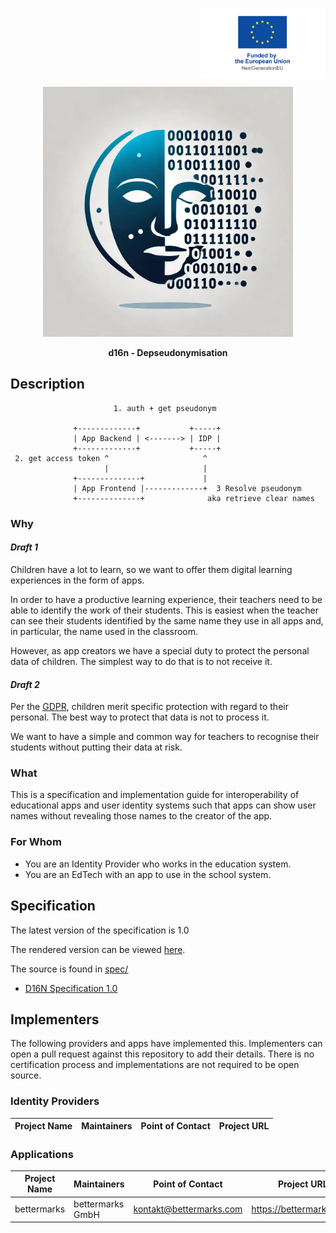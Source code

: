 <p align="right">
  <img src="images/eu_funded.png" alt="EU funded project" width="200" valign="top">
</p>

<p align="center">
  <img src="images/logo-d16n.webp" alt="D16N - Depseudonymisation" width="400">
</p>
<p align="center">
  <b>d16n - Depseudonymisation</b>
</p>

## Description

<!-- TODO replace this with mermaid / PUML -->

```
                       1. auth + get pseudonym

              +-------------+           +-----+
              | App Backend | <-------> | IDP |
              +-------------+           +-----+
 2. get access token ^                     ^
                     |                     |
              +--------------+             |
              | App Frontend |-------------+  3 Resolve pseudonym
              +--------------+              aka retrieve clear names

```
<!--

Thoughts:
- The App Frontend should be separated from the App Backend
- It should be clearly labelled that the clear names don't pass through the
  app.

-->


### Why

<!--

Here I think we want to write about how the GDPR or we in the EdTech industry
place a particulary high value on the data privacy of children.
Children are of particular importance - they have so much to learn!

Why should EdTech's be interested in this specification?
... something about the benefits of implementing specs
... something about lower burden of GDPR compliance

-->

#### _Draft 1_

Children have a lot to learn, so we want to offer them digital learning
experiences in the form of apps.

In order to have a productive learning experience,
their teachers need to be able to identify the work of their students.
This is easiest when the teacher can see their students identified by the same
name they use in all apps and, in particular, the name used in the classroom.

However, as app creators we have a special duty to protect the personal data
of children. The simplest way to do that is to not receive it.

#### _Draft 2_

Per the [GDPR][GDPR],
children merit specific protection with regard to their personal.
The best way to protect that data is not to process it.

We want to have a simple and common way for teachers to recognise their
students without putting their data at risk.

[GDPR]: https://eur-lex.europa.eu/eli/reg/2016/679/oj

### What

This is a specification and implementation guide for interoperability of
educational apps and user identity systems such that apps can show user
names without revealing those names to the creator of the app.

### For Whom

- You are an Identity Provider who works in the education system.
- You are an EdTech with an app to use in the school system.


## Specification

The latest version of the specification is 1.0

The rendered version can be viewed [here](https://bettermarks.github.io/d16n/spec/d16n-v1_0.html).

The source is found in [spec/](spec/)
- [D16N Specification 1.0](spec/d16n-v1_0.adoc)


## Implementers

The following providers and apps have implemented this.
Implementers can open a pull request against this repository to add their
details.
There is no certification process and implementations are not required to be
open source.

<!--
TODO: ask bettermarks' existing partners if we/they can add their details here
already.
-->

### Identity Providers

Project Name        | Maintainers       | Point of Contact      | Project URL
------------------- | ----------------- | --------------------- | -----------


### Applications

Project Name    | Maintainers      | Point of Contact           | Project URL
--------------- | ---------------- | -------------------------- | ----------------------------
bettermarks     | bettermarks GmbH | kontakt@bettermarks.com    | https://bettermarks.com/



